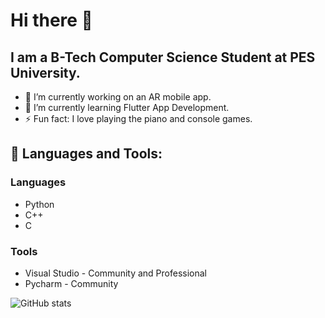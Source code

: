# Hi there 👋

## I am a B-Tech Computer Science Student at PES University.

- 🔭 I’m currently working on an AR mobile app.
- 🌱 I’m currently learning Flutter App Development.
- ⚡ Fun fact: I love playing the piano and console games.

## 🧰 Languages and Tools:
### Languages
- Python           
- C++
- C
 
 ### Tools
 - Visual Studio - Community and Professional
 - Pycharm - Community
 
![GitHub stats](https://github-readme-stats.vercel.app/api?username=Manab784&show_icons=true&theme=tokyonight)
